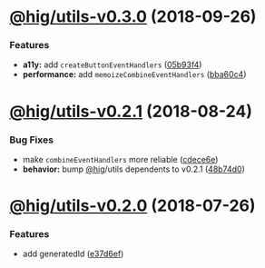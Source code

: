 # [@hig/utils-v0.3.0](https://github.com/Autodesk/hig/compare/@hig/utils@0.2.1...@hig/utils@0.3.0) (2018-09-26)


### Features

* **a11y:** add `createButtonEventHandlers` ([05b93f4](https://github.com/Autodesk/hig/commit/05b93f4))
* **performance:** add `memoizeCombineEventHandlers` ([bba60c4](https://github.com/Autodesk/hig/commit/bba60c4))

# [@hig/utils-v0.2.1](https://github.com/Autodesk/hig/compare/@hig/utils@0.2.0...@hig/utils@0.2.1) (2018-08-24)


### Bug Fixes

* make `combineEventHandlers` more reliable ([cdece6e](https://github.com/Autodesk/hig/commit/cdece6e))
* **behavior:** bump [@hig](https://github.com/hig)/utils dependents to v0.2.1 ([48b74d0](https://github.com/Autodesk/hig/commit/48b74d0))

<a name="@hig/utils-v0.2.0"></a>
# [@hig/utils-v0.2.0](https://github.com/Autodesk/hig/compare/@hig/utils@0.1.0...@hig/utils@0.2.0) (2018-07-26)


### Features

* add generatedId ([e37d6ef](https://github.com/Autodesk/hig/commit/e37d6ef))
